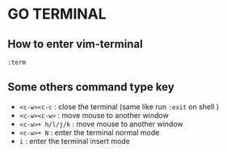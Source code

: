 # GO TERMINAL 


## How to enter vim-terminal 

`:term`

## Some others command type key 


- `<c-w><c-c`  : close the terminal (same like run `:exit` on shell )
- `<c-w><c-w>` : move mouse to another window 
- `<c-w>+ h/l/j/k` : move mouse to another window 
- `<c-w>+ N` : enter the terminal normal mode 
- `i` : enter the terminal insert mode 